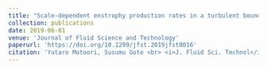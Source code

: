 ```yaml
---
title: "Scale-dependent enstrophy production rates in a turbulent boundary layer"
collection: publications
date: 2019-06-01
venue: 'Journal of Fluid Science and Technology'
paperurl: 'https://doi.org/10.1299/jfst.2019jfst0016'
citation: 'Yutaro Motoori, Susumu Goto <br> <i>J. Fluid Sci. Technol</i> <b>14</b> (2019) JFST0016 (8 pages).<br>'
---
```


